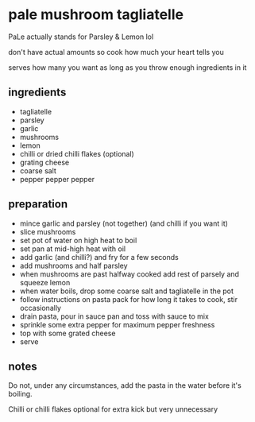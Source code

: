 # pale mushroom tagliatelle

PaLe actually stands for Parsley & Lemon lol

don't have actual amounts so cook how much your heart tells you

serves how many you want as long as you throw enough ingredients in it

## ingredients

- tagliatelle
- parsley
- garlic
- mushrooms
- lemon
- chilli or dried chilli flakes (optional)
- grating cheese
- coarse salt
- pepper pepper pepper

## preparation

- mince garlic and parsley (not together) (and chilli if you want it) 
- slice mushrooms
- set pot of water on high heat to boil
- set pan at mid-high heat with oil
- add garlic (and chilli?) and fry for a few seconds
- add mushrooms and half parsley
- when mushrooms are past halfway cooked add rest of parsely and squeeze lemon
- when water boils, drop some coarse salt and tagliatelle in the pot
- follow instructions on pasta pack for how long it takes to cook, stir occasionally
- drain pasta, pour in sauce pan and toss with sauce to mix
- sprinkle some extra pepper for maximum pepper freshness
- top with some grated cheese
- serve

## notes

Do not, under any circumstances, add the pasta in the water before it's boiling.

Chilli or chilli flakes optional for extra kick but very unnecessary
